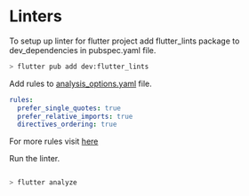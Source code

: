 # Linters

To setup up linter for flutter project add flutter_lints package to dev_dependencies in pubspec.yaml file.

```bash
> flutter pub add dev:flutter_lints
```

Add rules to [analysis_options.yaml](analysis_options.yaml) file.

```yaml
rules:
  prefer_single_quotes: true
  prefer_relative_imports: true
  directives_ordering: true
```

For more rules visit [here](https://dart.dev/tools/linter-rules#rules)

Run the linter.

```bash

> flutter analyze
```
